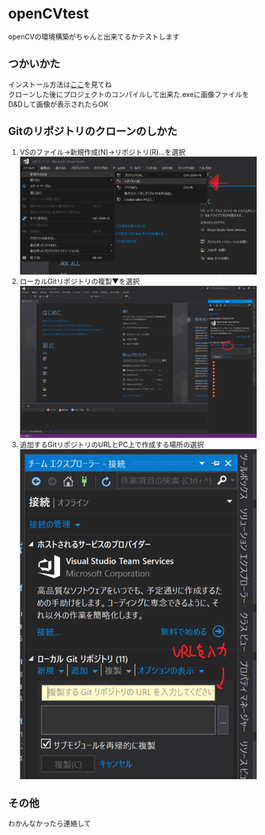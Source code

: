 # openCVtest
openCVの環境構築がちゃんと出来てるかテストします  
  
## つかいかた
インストール方法は[ここ](https://github.com/akira-kumashiro/KinectViewerGit)を見てね  
クローンした後にプロジェクトのコンパイルして出来た.exeに画像ファイルをD&Dして画像が表示されたらOK  
## Gitのリポジトリのクローンのしかた  
1. VSのファイル→新規作成(N)→リポジトリ(R)...を選択  
![リポジトリの新規作成](/images/img1.png)  
2. ローカルGitリポジトリの複製▼を選択  
![リポジトリの複製](/images/img2.png)  
3. 追加するGitリポジトリのURLとPC上で作成する場所の選択  
![リポジトリの場所を入力](/images/img3.png)  
  
## その他 
わかんなかったら連絡して  
